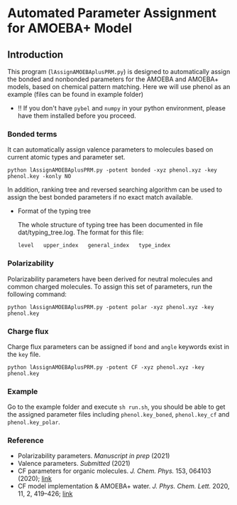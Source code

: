 # Automated Parameter Assignment for AMOEBA+ Model

## Introduction
This program (`lAssignAMOEBAplusPRM.py`) is designed to automatically assign the bonded and nonbonded parameters for the AMOEBA and AMOEBA+ models, based on chemical pattern matching. Here we will use phenol as an example (files can be found in example folder)

* !! If you don't have `pybel` and `numpy` in your python environment, please have them installed before you proceed.

### Bonded terms

It can automatically assign valence parameters to molecules based on current atomic types and parameter set. 

```shell
python lAssignAMOEBAplusPRM.py -potent bonded -xyz phenol.xyz -key phenol.key -konly NO
```
In addition, ranking tree and reversed searching algorithm can be used to assign the best bonded parameters if no exact match available.
* Format of the typing tree

  The whole structure of typing tree has been documented in file dat/typing_tree.log.
  The format for this file:
  
  `level   upper_index   general_index   type_index`
  
### Polarizability

Polarizability parameters have been derived for neutral molecules and common charged molecules. To assign this set of parameters, run the following command:

```shell
python lAssignAMOEBAplusPRM.py -potent polar -xyz phenol.xyz -key phenol.key
```

### Charge flux

Charge flux parameters can be assigned if `bond` and `angle` keywords exist in the `key` file. 

```shell
python lAssignAMOEBAplusPRM.py -potent CF -xyz phenol.xyz -key phenol.key
```

### Example

Go to the example folder and execute `sh run.sh`, you should be able to get the assigned parameter files including `phenol.key_boned`, `phenol.key_cf` and `phenol.key_polar`.

### Reference
* Polarizability parameters. _Manuscript in prep_ (2021)
* Valence parameters. _Submitted_ (2021)
* CF parameters for organic molecules. _J. Chem. Phys._ 153, 064103 (2020); [link](https://doi.org/10.1063/5.0016376)
* CF model implementation & AMOEBA+ water. _J. Phys. Chem. Lett._ 2020, 11, 2, 419–426; [link](https://doi.org/10.1021/acs.jpclett.9b03489)
